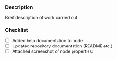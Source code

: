 ### Description

Breif description of work carried out

### Checklist

- [ ] Added help documentation to node
- [ ] Updated repository documentation (README etc.)
- [ ] Attached screenshot of node properties: 
